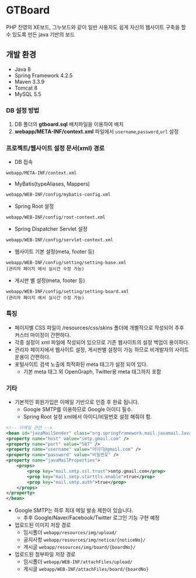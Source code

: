 # GTBoard
PHP 진영의 XE보드, 그누보드와 같이 일반 사용자도 쉽게 자신의 웹사이트 구축을 할 수 있도록 만든 java 기반의 보드

## 개발 환경
- Java 8
- Spring Framework 4.2.5
- Maven 3.3.9
- Tomcat 8
- MySQL 5.5

### DB 설정 방법
1. DB 폴더의 **gtboard.sql** 배치파일을 이용하여 배치
2. **webapp/META-INF/context.xml** 파일에서 `username`,`password`,`url` 설정

### 프로젝트/웹사이트 설정 문서(xml) 경로
- DB 접속
```
webapp/META-INF/context.xml
```
- MyBatis(typeAliases, Mappers)
```
webapp/WEB-INF/config/mybatis-config.xml
```
- Spring Root 설정
```
webapp/WEB-INF/config/root-context.xml
```
- Spring Dispatcher Servlet 설정
```
webapp/WEB-INF/config/servlet-context.xml
```
- 웹사이트 기본 설정(meta, footer 등)
```
webapp/WEB-INF/config/setting/setting-base.xml
(관리자 페이지 에서 실시간 수정 가능)
```
- 게시판 별 설정(meta, footer 등)
```
webapp/WEB-INF/config/setting/setting-board.xml
(관리자 페이지 에서 실시간 수정 가능)
```

### 특징
- 페이지별 CSS 파일이 /resources/css/skins 폴더에 개별적으로 작성되어 추후 커스터 마이징이 간편하다.
- 각종 설정이 xml 파일에 작성되어 있으므로 기존 웹사이트의 설정 백업이 용이하다.
- 관리자 페이지에서 웹사이트 설정, 게시판별 설정이 가능 하므로 비개발자의 사이트 운용이 간편하다.
- 포털사이트 검색 노출에 최적화된 meta 태그가 설정 되어 있다.
	- 기본 meta 태그 외 OpenGraph, Twitter용 meta 태그까지 포함

### 기타
- 기본적인 회원가입은 이메일 기반으로 인증 후 완료 됩니다.
	- Google SMTP를 이용하므로 Google 아이디 필수.
	- Spring Root 설정 xml에서 아이디/비밀번호 설정 해줘야 함.
``` xml
<!-- 이메일 관련 -->
<bean id="javaMailSender" class="org.springframework.mail.javamail.JavaMailSenderImpl">
<property name="host" value="smtp.gmail.com" />
<property name="port" value="587" />
<property name="username" value="아이디@gmail.com" />
<property name="password" value="비밀번호" />
<property name="javaMailProperties">
	<props>
		<prop key="mail.smtp.ssl.trust">smtp.gmail.com</prop>
		<prop key="mail.smtp.starttls.enable">true</prop>
		<prop key="mail.smtp.auth">true</prop>
	</props>
</property>
</bean>
```
- Google SMTP는 하루 최대 메일 발송 제한이 있습니다.
	- 추후 Google/Naver/Facebook/Twitter 로그인 기능 구현 예정
- 업로드된 이미지 저장 경로
	- 임시폴더 `webapp/resources/img/upload/`
	- 공지사항 `webapp/resources/img/notice/{noticeNo}/`
	- 게시글 `webapp/resources/img/board/{boardNo}/`
- 업로드된 첨부파일 저장 경로
	- 임시폴더 `webapp/WEB-INF/attachFiles/upload/`
	- 게시글 `webapp/WEB-INF/attachFiles/board/{boardNo}`